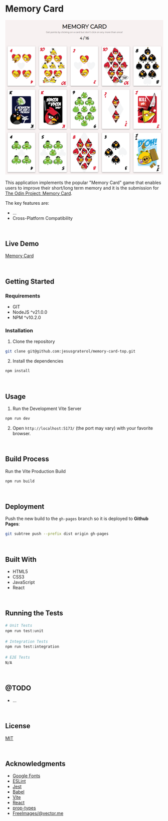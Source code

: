 # Memory Card

![Memory Card](./readme-assets/screenshot-01.png)

This application implements the popular "Memory Card" game that enables users to improve their short/long term memory and it is the submission for  [The Odin Project: Memory Card](https://www.theodinproject.com/lessons/node-path-react-new-memory-card). 

The key features are:

- ...
- Cross-Platform Compatibility




<br/>

## Live Demo

[Memory Card](https://jesusgraterol.github.io/memory-card/)




<br/>

## Getting Started

### Requirements

- GIT
- NodeJS ^v21.0.0
- NPM ^v10.2.0

### Installation

1) Clone the repository
```bash
git clone git@github.com:jesusgraterol/memory-card-top.git
```

2) Install the dependencies
```bash
npm install
```



<br/>

## Usage

1) Run the Development Vite Server

```bash
npm run dev
```

2) Open `http://localhost:5173/` (the port may vary) with your favorite browser.


<br/>

## Build Process

Run the Vite Production Build
```bash
npm run build
```


<br/>

## Deployment

Push the new build to the `gh-pages` branch so it is deployed to **Github Pages**:

```bash
git subtree push --prefix dist origin gh-pages
```




<br/>

## Built With

- HTML5
- CSS3
- JavaScript
- React




<br/>

## Running the Tests

```bash
# Unit Tests
npm run test:unit

# Integration Tests
npm run test:integration

# E2E Tests
N/A
```




<br/>

## @TODO

- ...




<br/>

## License

[MIT](https://choosealicense.com/licenses/mit/)




<br/>

## Acknowledgments

- [Google Fonts](https://fonts.google.com/icons)
- [ESLint](https://eslint.org/)
- [Jest](https://jestjs.io/)
- [Babel](https://babeljs.io/)
- [Vite](https://vitejs.dev/)
- [React](https://react.dev/)
- [prop-types](https://github.com/facebook/prop-types)
- [FreeImages/@vector.me](https://freeimages.com/vector/angry-birds-vector-playing-card-deck-and-vector-characters-5498104)
